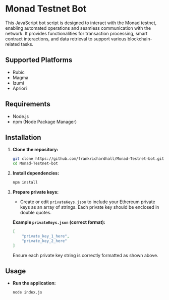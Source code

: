 # Monad Testnet Bot

This JavaScript bot script is designed to interact with the Monad testnet, enabling automated operations and seamless communication with the network. It provides functionalities for transaction processing, smart contract interactions, and data retrieval to support various blockchain-related tasks.  

## Supported Platforms  
- Rubic  
- Magma  
- Izumi  
- Apriori

## Requirements

- Node.js
- npm (Node Package Manager)

## Installation

1. **Clone the repository:**

   ```bash
   git clone https://github.com/frankrichardhall/Monad-Testnet-bot.git
   cd Monad-Testnet-bot
   ```

2. **Install dependencies:**

   ```bash
   npm install
   ```

3. **Prepare private keys:**

   - Create or edit `privateKeys.json` to include your Ethereum private keys as an array of strings. Each private key should be enclosed in double quotes.

   **Example `privateKeys.json` (correct format):**
   ```json
   [
       "private_key_1_here",
       "private_key_2_here"
   ]
   ```

   Ensure each private key string is correctly formatted as shown above.

## Usage

- **Run the application:**

  ```bash
  node index.js
  ```
 
 
 
 
 
 